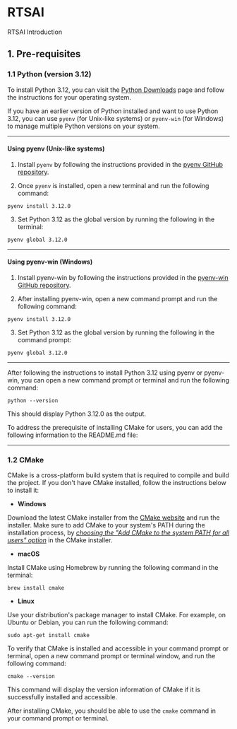 # RTSAI

RTSAI Introduction

## 1. Pre-requisites

### 1.1 Python (version 3.12)

To install Python 3.12, you can visit the [Python Downloads](https://www.python.org/downloads/) page and follow the instructions for your operating system.

If you have an earlier version of Python installed and want to use Python 3.12, you can use `pyenv` (for Unix-like systems) or `pyenv-win` (for Windows) to manage multiple Python versions on your system.

------

#### Using pyenv (Unix-like systems)

1. Install `pyenv` by following the instructions provided in the [pyenv GitHub repository](https://github.com/pyenv/pyenv#installation).

2. Once `pyenv` is installed, open a new terminal and run the following command: 

```shell
pyenv install 3.12.0
```

3. Set Python 3.12 as the global version by running the following in the terminal:

```shell
pyenv global 3.12.0
```

------

#### Using pyenv-win (Windows)

1. Install pyenv-win by following the instructions provided in the [pyenv-win GitHub repository](https://github.com/pyenv-win/pyenv-win#installation).

2. After installing pyenv-win, open a new command prompt and run the following command: 

```shell
pyenv install 3.12.0
```

3. Set Python 3.12 as the global version by running the following in the command prompt:

```shell
pyenv global 3.12.0
```

------

After following the instructions to install Python 3.12 using pyenv or pyenv-win, you can open a new command prompt or terminal and run the following command: 

```shell
python --version
```

This should display Python 3.12.0 as the output. 

To address the prerequisite of installing CMake for users, you can add the following information to the README.md file:

------

### 1.2 CMake

CMake is a cross-platform build system that is required to compile and build the project. If you don't have CMake installed, follow the instructions below to install it:

- **Windows**

Download the latest CMake installer from the [CMake website](https://cmake.org/download/) and run the installer. Make sure to add CMake to your system's PATH during the installation process, by <ins><i>choosing the "Add CMake to the system PATH for all users" option</i></ins> in the CMake installer. 

- **macOS**

Install CMake using Homebrew by running the following command in the terminal:

```shell
brew install cmake
```

- **Linux**

Use your distribution's package manager to install CMake. For example, on Ubuntu or Debian, you can run the following command:

```shell
sudo apt-get install cmake
```

To verify that CMake is installed and accessible in your command prompt or terminal, open a new command prompt or terminal window, and run the following command: 

```shell
cmake --version
```

This command will display the version information of CMake if it is successfully installed and accessible. 

After installing CMake, you should be able to use the `cmake` command in your command prompt or terminal.

